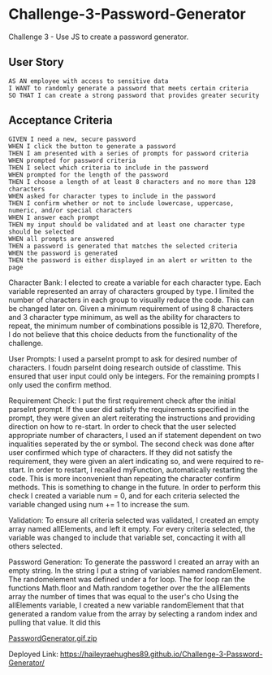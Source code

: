 # Challenge-3-Password-Generator
Challenge 3 - Use JS to create a password generator.

## User Story

```
AS AN employee with access to sensitive data
I WANT to randomly generate a password that meets certain criteria
SO THAT I can create a strong password that provides greater security
```

## Acceptance Criteria

```
GIVEN I need a new, secure password
WHEN I click the button to generate a password
THEN I am presented with a series of prompts for password criteria
WHEN prompted for password criteria
THEN I select which criteria to include in the password
WHEN prompted for the length of the password
THEN I choose a length of at least 8 characters and no more than 128 characters
WHEN asked for character types to include in the password
THEN I confirm whether or not to include lowercase, uppercase, numeric, and/or special characters
WHEN I answer each prompt
THEN my input should be validated and at least one character type should be selected
WHEN all prompts are answered
THEN a password is generated that matches the selected criteria
WHEN the password is generated
THEN the password is either displayed in an alert or written to the page
```

Character Bank:
I elected to create a variable for each character type. Each variable represented an array of characters grouped by type. I limited the number of characters in each group to visually reduce the code. This can be changed later on. Given a minimum requirement of using 8 characters and 3 character type minimum, as well as the ability for characters to repeat, the minimum number of combinations possible is 12,870. Therefore, I do not believe that this choice deducts from the functionality of the challenge.

User Prompts: 
I used a parseInt prompt to ask for desired number of characters. I foudn parseInt doing research outside of classtime. This ensured that user input could only be integers. For the remaining prompts I only used the confirm method. 

Requirement Check:
I put the first requirement check after the initial parseInt prompt. If the user did satisfy the requirements specified in the prompt, they were given an alert reiterating the instructions and providing direction on how to re-start. In order to check that the user selected appropriate number of characters, I used an if statement dependent on two inqualities seperated by the or symbol. The second check was done after user confirmed which type of characters. If they did not satisfy the requirement, they were given an alert indicating so, and were required to re-start. In order to restart, I recalled myFunction, automatically restarting the code. This is more inconvenient than repeating the character confirm methods. This is something to change in the future. In order to perform this check I created a variable num = 0, and for each criteria selected the variable changed using num += 1 to increase the sum.

Validation:
To ensure all criteria selected was validated, I created an empty array named allElements, and left it empty. For every criteria selected, the variable was changed to include that variable set, concacting it with all others selected.

Password Generation:
To generate the password I created an array with an empty string. In the string I put a string of variables named randomElement. The randomelement was defined under a for loop. The for loop ran the functions Math.floor and Math.random together over the the allElements array the number of times that was equal to the user's cho
Using the allElements variable, I created a new variable randomElement that that generated a random value from the array by selecting a random index and pulling that value. It did this 

[PasswordGenerator.gif.zip](https://github.com/haileyraehughes89/Challenge-3-Password-Generator/files/11228937/PasswordGenerator.gif.zip)


Deployed Link: https://haileyraehughes89.github.io/Challenge-3-Password-Generator/
 
